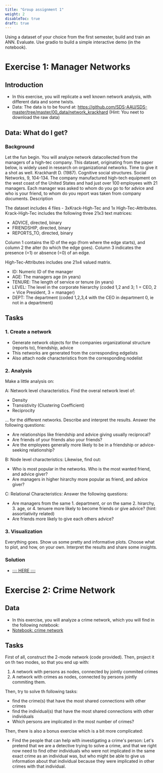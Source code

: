 ```yaml
---
title: "Group assignment 1"
weight: 2
disableToc: true
draft: true
---
```


Using a dataset of your choice from the first semester, build and train an ANN. Evaluate. Use gradio to build a simple interactive demo (in the notebook).

# Exercise 1: Manager Networks

## Introduction

* In this exercise, you will replicate a well known network analysis, with different data and some twists. 
* Data: The data is to be found at: https://github.com/SDS-AAU/SDS-master/tree/master/00_data/network_krackhard  (Hint: You neet to download the raw data)

## Data: What do I get?

### Background
Let the fun begin. You will analyze network datacollected from the managers of a high-tec company. This dataset, originating from the paper below, is widely used in research on organizational networks. Time to give it a shot as well.
Krackhardt D. (1987). Cognitive social structures. Social Networks, 9, 104-134. The company manufactured high-tech equipment on the west coast of the United States and had just over 100 employees with 21 managers. Each manager was asked to whom do you go to for advice and who is your friend, to whom do you report was taken from company documents.
Description

The dataset includes 4 files - 3xKrack-High-Tec and 1x High-Tec-Attributes. Krack-High-Tec includes the following three 21x3 text matrices:

* ADVICE, directed, binary
* FRIENDSHIP, directed, binary
* REPORTS_TO, directed, binary

Column 1 contains the ID of the ego (from where the edge starts), and column 2 the alter (to which the edge goes). Column 3 indicates the presence (=1) or absence (=0) of an edge.

High-Tec-Attributes includes one 21x4 valued matrix.

* ID: Numeric ID of the manager
* AGE: The managers age (in years)
* TENURE: The length of service or tenure (in years)
* LEVEL: The level in the corporate hierarchy (coded 1,2 and 3; 1 = CEO, 2 = Vice President, 3 = manager)
* DEPT: The department (coded 1,2,3,4 with the CEO in department 0, ie not in a department)


## Tasks

### 1. Create a network

* Generate network objects for the companies organizational structure (reports to), friendship, advice
* This networks are generated from the corresponding edgelists
* Also attach node characteristics from the corresponding nodelist

### 2. Analysis

Make a little analysis on:

A: Network level characteristics. Find the overal network level of:

* Density
* Transistivity (Clustering Coefficient)
* Reciprocity

... for the different networks. Describe and interpret the results. Answer the following questions:

* Are relationships like friendship and advice giving usually reciprocal?
* Are friends of your friends also your friends?
* Are the employees generally more likely to be in a friendship or advice-seeking relationship?

B: Node level characteristics: Likewise, find out:

* Who is most popular in the networks. Who is the most wanted friend, and advice giver?
* Are managers in higher hirarchy more popular as friend, and advice giver?

C: Relational Characteristics: Answer the following questions:

* Are managers from the same 1. department, or on the same 2. hirarchy, 3. age, or 4. tenuere more likely to become friends or give advice? (hint: assortiativity related)
* Are friends more likely to give each others advice?


### 3. Visualization

Everything goes. Show us some pretty and informative plots. Choose what to plot, and how, on your own. Interpret the results and share some insights.

### Solution

*  [:::: HERE ::::](https://colab.research.google.com/github/SDS-AAU/SDS-master/blob/master/M2/notebooks/Solution_M2_A1.ipynb)


# Exercise 2: Crime Network

## Data

* In this exercise, you will analyze a crime network, which you will find in the following notebook:
* [Notebook: crime network](https://colab.research.google.com/github/aaubs/ds-master/blob/main/courses/ds4b-m2-1-nw/notebooks/s4-nw-2mode-exercise.ipynb)

## Tasks

First of all, construct the 2-mode network (code provided). Then, project it on th two modes, so that you end up with:

1. A network with persons as nodes, connected by jointly commited crimes
2. A network with crimes as nodes, connected by persons jointly commiting them.

Then, try to solve th following tasks:

* find the crime(s) that have the most shared connections with other crimes
* find the individual(s) that have the most shared connections with other individuals
* Which persons are implicated in the most number of crimes?

Then, there is also a bonus exercise which is a bit more complicated: 

* Find the people that can help with investigating a crime's person: Let's pretend that we are a detective trying to solve a crime, and that we right now need to find other individuals who were not implicated in the same exact crime as an individual was, but who might be able to give us information about that individual because they were implicated in other crimes with that individual.




 
